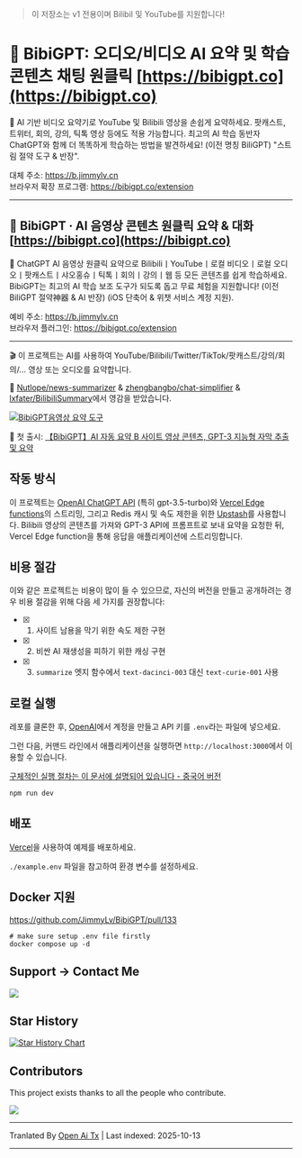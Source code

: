 > 이 저장소는 v1 전용이며 Bilibil 및 YouTube를 지원합니다!

# 🤖 BibiGPT: 오디오/비디오 AI 요약 및 학습 콘텐츠 채팅 원클릭 [https://bibigpt.co](https://bibigpt.co)

🎉 AI 기반 비디오 요약기로 YouTube 및 Bilibili 영상을 손쉽게 요약하세요. 팟캐스트, 트위터, 회의, 강의, 틱톡 영상 등에도 적용 가능합니다. 최고의 AI 학습 동반자 ChatGPT와 함께 더 똑똑하게 학습하는 방법을 발견하세요! (이전 명칭 BiliGPT) "스트림 절약 도구 & 반장".

대체 주소: https://b.jimmylv.cn  
브라우저 확장 프로그램: https://bibigpt.co/extension

---

## 🤖 BibiGPT · AI 음영상 콘텐츠 원클릭 요약 & 대화 [https://bibigpt.co](https://bibigpt.co)

🎉 ChatGPT AI 음영상 원클릭 요약으로 Bilibili丨YouTube丨로컬 비디오丨로컬 오디오丨팟캐스트丨샤오홍슈丨틱톡丨회의丨강의丨웹 등 모든 콘텐츠를 쉽게 학습하세요. BibiGPT는 최고의 AI 학습 보조 도구가 되도록 돕고 무료 체험을 지원합니다! (이전 BiliGPT 절약神器 & AI 반장) (iOS 단축어 & 위챗 서비스 계정 지원).

예비 주소: https://b.jimmylv.cn  
브라우저 플러그인: https://bibigpt.co/extension

---

🎬 이 프로젝트는 AI를 사용하여 YouTube/Bilibili/Twitter/TikTok/팟캐스트/강의/회의/... 영상 또는 오디오를 요약합니다.

🤯 [Nutlope/news-summarizer](https://github.com/Nutlope/news-summarizer) & [zhengbangbo/chat-simplifier](https://github.com/zhengbangbo/chat-simplifier/) & [lxfater/BilibiliSummary](https://github.com/lxfater/BilibiliSummary)에서 영감을 받았습니다.

[![BibiGPT음영상 요약 도구](https://raw.githubusercontent.com/JimmyLv/BibiGPT-v1/main/./public/BibiGPT.gif)](https://twitter.com/Jimmy_JingLv/status/1630137750572728320?s=20)

🚀 첫 출시: [【BibiGPT】AI 자동 요약 B 사이트 영상 콘텐츠, GPT-3 지능형 자막 추출 및 요약](https://www.bilibili.com/video/BV1fX4y1Q7Ux/?vd_source=dd5a650b0ad84edd0d54bb18196ecb86)

## 작동 방식

이 프로젝트는 [OpenAI ChatGPT API](https://openai.com/api/) (특히 gpt-3.5-turbo)와 [Vercel Edge functions](https://vercel.com/features/edge-functions)의 스트리밍, 그리고 Redis 캐시 및 속도 제한을 위한 [Upstash](https://console.upstash.com/)를 사용합니다. Bilibili 영상의 콘텐츠를 가져와 GPT-3 API에 프롬프트로 보내 요약을 요청한 뒤, Vercel Edge function을 통해 응답을 애플리케이션에 스트리밍합니다.

## 비용 절감

이와 같은 프로젝트는 비용이 많이 들 수 있으므로, 자신의 버전을 만들고 공개하려는 경우 비용 절감을 위해 다음 세 가지를 권장합니다:

- [x] 1. 사이트 남용을 막기 위한 속도 제한 구현  
- [x] 2. 비싼 AI 재생성을 피하기 위한 캐싱 구현  
- [x] 3. `summarize` 엣지 함수에서 `text-dacinci-003` 대신 `text-curie-001` 사용

## 로컬 실행

레포를 클론한 후, [OpenAI](https://beta.openai.com/account/api-keys)에서 계정을 만들고 API 키를 `.env`라는 파일에 넣으세요.

그런 다음, 커맨드 라인에서 애플리케이션을 실행하면 `http://localhost:3000`에서 이용할 수 있습니다.

[구체적인 실행 절차는 이 문서에 설명되어 있습니다 - 중국어 버전](https://raw.githubusercontent.com/JimmyLv/BibiGPT-v1/main/./deploy-ch.md)

```bash
npm run dev
```
## 배포

[Vercel](https://vercel.com?utm_source=github&utm_medium=readme&utm_campaign=vercel-examples)을 사용하여 예제를 배포하세요.

`./example.env` 파일을 참고하여 환경 변수를 설정하세요.

## Docker 지원

https://github.com/JimmyLv/BibiGPT/pull/133


```shell
# make sure setup .env file firstly
docker compose up -d
```

## Support -> Contact Me

![](https://raw.githubusercontent.com/JimmyLv/BibiGPT-v1/main/./public/wechat.jpg)

## Star History

[![Star History Chart](https://api.star-history.com/svg?repos=JimmyLv/BibiGPT&type=Date)](https://star-history.com/#JimmyLv/BibiGPT&Date)

## Contributors

This project exists thanks to all the people who contribute.

 <a href="https://github.com/JimmyLv/BibiGPT/graphs/contributors">
  <img src="https://contrib.rocks/image?repo=JimmyLv/BibiGPT" />
 </a>


---

Tranlated By [Open Ai Tx](https://github.com/OpenAiTx/OpenAiTx) | Last indexed: 2025-10-13

---